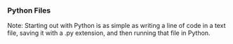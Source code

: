 ### Python Files

Note:
Starting out with Python is as simple as writing a line of code in a text file, saving it with a .py extension, and then running that file in Python.